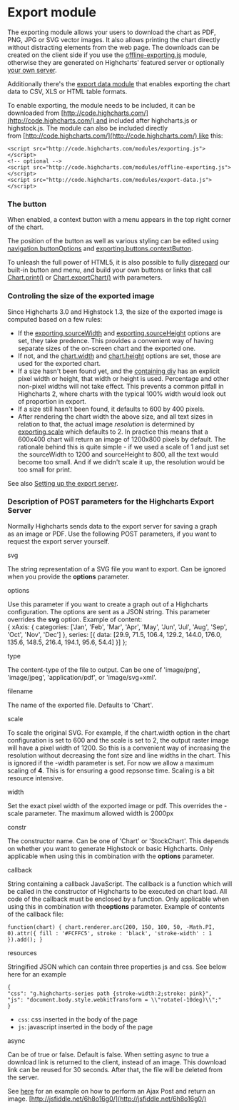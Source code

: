 Export module
=============

The exporting module allows your users to download the chart as PDF, PNG, JPG or SVG vector images. It also allows printing the chart directly without distracting elements from the web page. The downloads can be created on the client side if you use the [offline-exporting.js](docs/export-module/client-side-export) module, otherwise they are generated on Highcharts' featured server or optionally [your own server](docs/export-module/setting-up-the-server).

Additionally there's the [export data module](https://api.highcharts.com/highcharts/exporting.csv) that enables exporting the chart data to CSV, XLS or HTML table formats.

To enable exporting, the module needs to be included, it can be downloaded from [http://code.highcharts.com/](http://code.highcharts.com/) and included after highcharts.js or highstock.js. The module can also be included directly from [http://code.highcharts.com/](http://code.highcharts.com/) like this:

    
    <script src="http://code.highcharts.com/modules/exporting.js"></script>  
    <!-- optional -->  
    <script src="http://code.highcharts.com/modules/offline-exporting.js"></script>  
    <script src="http://code.highcharts.com/modules/export-data.js"></script>

### The button

When enabled, a context button with a menu appears in the top right corner of the chart.

The position of the button as well as various styling can be edited using [navigation.buttonOptions](http://api.highcharts.com/highcharts/navigation.buttonOptions) and [exporting.buttons.contextButton](http://api.highcharts.com/highcharts/exporting.buttons.contextButton).

To unleash the full power of HTML5, it is also possible to fully [disregard](http://api.highcharts.com/highcharts/exporting.buttons.contextButton.enabled) our built-in button and menu, and build your own buttons or links that call [Chart.print()](http://api.highcharts.com/highcharts/Chart.print()) or [Chart.exportChart()](http://api.highcharts.com/highcharts/Chart.exportChart()) with parameters.

### Controling the size of the exported image

Since Highcharts 3.0 and Highstock 1.3, the size of the exported image is computed based on a few rules:

*   If the [exporting.sourceWidth](http://api.highcharts.com/highcharts/exporting.sourceWidth) and [exporting.sourceHeight](http://api.highcharts.com/highcharts/exporting.sourceHeight) options are set, they take predence. This provides a convenient way of having separate sizes of the on-screen chart and the exported one.
*   If not, and the [chart.width](http://api.highcharts.com/highcharts/chart.width) and [chart.height](http://api.highcharts.com/highcharts/chart.height) options are set, those are used for the exported chart.
*   If a size hasn't been found yet, and the [containing div](http://api.highcharts.com/highcharts/chart.renderTo) has an explicit pixel width or height, that width or height is used. Percentage and other non-pixel widths will not take effect. This prevents a common pitfall in Highcharts 2, where charts with the typical 100% width would look out of proportion in export. 
*   If a size still hasn't been found, it defaults to 600 by 400 pixels.
*   After rendering the chart width the above size, and all text sizes in relation to that, the actual image _resolution_ is determined by [exporting.scale](http://api.highcharts.com/highcharts/exporting.scale) which defaults to 2. In practice this means that a 600x400 chart will return an image of 1200x800 pixels by default. The rationale behind this is quite simple - if we used a scale of 1 and just set the sourceWidth to 1200 and sourceHeight to 800, all the text would become too small. And if we didn't scale it up, the resolution would be too small for print. 

See also [Setting up the export server](docs/export-module/setting-up-the-server).

### Description of POST parameters for the Highcharts Export Server

Normally Highcharts sends data to the export server for saving a graph as an image or PDF. Use the following POST parameters, if you want to request the export server yourself.

svg

The string representation of a SVG file you want to export. Can be ignored when you provide the **options** parameter.

options

Use this parameter if you want to create a graph out of a Highcharts configuration. The options are sent as a JSON string. This parameter overrides the **svg** option. Example of content:    
    {
        xAxis: {
            categories: \['Jan', 'Feb', 'Mar', 'Apr', 'May', 'Jun', 'Jul', 'Aug',
                'Sep', 'Oct', 'Nov', 'Dec'\]
        },
        series: \[{
            data: \[29.9, 71.5, 106.4, 129.2, 144.0, 176.0, 135.6, 148.5, 216.4,
                194.1, 95.6, 54.4\]
        }\]
    };

type

The content-type of the file to output. Can be one of 'image/png', 'image/jpeg', 'application/pdf', or 'image/svg+xml'.

filename

The name of the exported file. Defaults to 'Chart'.

scale

To scale the original SVG. For example, if the chart.width option in the chart configuration is set to 600 and the scale is set to 2, the output raster image will have a pixel width of 1200. So this is a convenient way of increasing the resolution without decreasing the font size and line widths in the chart. This is ignored if the -width parameter is set. For now we allow a maximum scaling of **4**. This is for ensuring a good repsonse time. Scaling is a bit resource intensive.

width

Set the exact pixel width of the exported image or pdf. This overrides the -scale parameter. The maximum allowed width is 2000px

constr

The constructor name. Can be one of 'Chart' or 'StockChart'. This depends on whether you want to generate Highstock or basic Highcharts. Only applicable when using this in combination with the **options** parameter.

callback

String containing a callback JavaScript. The callback is a function which will be called in the constructor of Highcharts to be executed on chart load. All code of the callback must be enclosed by a function. Only applicable when using this in combination with the**options** parameter. Example of contents of the callback file:

`function(chart) { chart.renderer.arc(200, 150, 100, 50, -Math.PI, 0).attr({ fill : '#FCFFC5', stroke : 'black', 'stroke-width' : 1 }).add(); }`

resources

Stringified JSON which can contain three properties js and css. See below here for an example

    
    {  
    "css": "g.highcharts-series path {stroke-width:2;stroke: pink}", 
    "js": "document.body.style.webkitTransform = \\"rotate(-10deg)\\";" 
    }

*   `css`: css inserted in the body of the page
*   `js`: javascript inserted in the body of the page

async

Can be of true or false. Default is false. When setting async to true a download link is returned to the client, instead of an image. This download link can be reused for 30 seconds. After that, the file will be deleted from the server. 

See [here](http://jsfiddle.net/6h8o16g0/) for an example on how to perform an Ajax Post and return an image. [http://jsfiddle.net/6h8o16g0/](http://jsfiddle.net/6h8o16g0/)